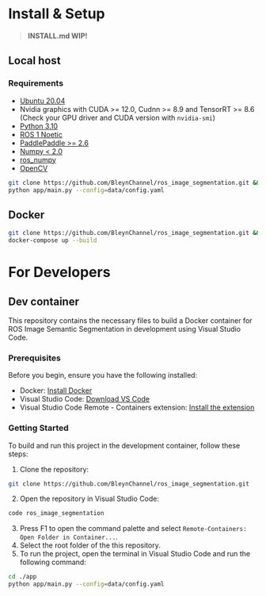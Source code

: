 # Install & Setup

> **INSTALL.md WIP!**

## Local host

### Requirements
- [Ubuntu 20.04](https://ubuntu.com/)
- Nvidia graphics with CUDA >= 12.0, Cudnn >= 8.9 and TensorRT >= 8.6 (Check your GPU driver and CUDA version with `nvidia-smi`)
- [Python 3.10](https://www.python.org/downloads/)
- [ROS 1 Noetic](https://www.ros.org/)
- [PaddlePaddle >= 2.6](https://www.paddlepaddle.org.cn/install/)
- [Numpy < 2.0](https://numpy.org/)
- [ros_numpy](https://github.com/eric-wieser/ros_numpy)
- [OpenCV](https://opencv.org/)

```bash
git clone https://github.com/BleynChannel/ros_image_segmentation.git && cd ./ros_image_segmentation
python app/main.py --config=data/config.yaml
```

## Docker
```bash
git clone https://github.com/BleynChannel/ros_image_segmentation.git && cd ./ros_image_segmentation
docker-compose up --build
```

# For Developers
## Dev container
This repository contains the necessary files to build a Docker container for ROS Image Semantic Segmentation in development using Visual Studio Code.

### Prerequisites
Before you begin, ensure you have the following installed:

- Docker: [Install Docker](https://docs.docker.com/get-docker/)
- Visual Studio Code: [Download VS Code](https://code.visualstudio.com/)
- Visual Studio Code Remote - Containers extension: [Install the extension](https://marketplace.visualstudio.com/items?itemName=ms-vscode-remote.remote-containers)

### Getting Started
To build and run this project in the development container, follow these steps:

1. Clone the repository:
```bash
git clone https://github.com/BleynChannel/ros_image_segmentation.git
```
2. Open the repository in Visual Studio Code:
```bash
code ros_image_segmentation
```
3. Press F1 to open the command palette and select `Remote-Containers: Open Folder in Container...`.
4. Select the root folder of the this repository.
5. To run the project, open the terminal in Visual Studio Code and run the following command:
```bash
cd ./app
python app/main.py --config=data/config.yaml
```


